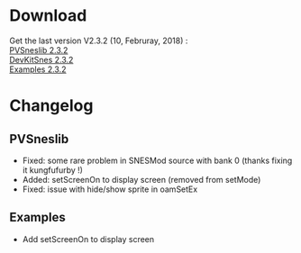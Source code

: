 # Download
Get the last version V2.3.2 (10, Februray, 2018) :  
[PVSneslib 2.3.2](https://github.com/alekmaul/pvsneslib/releases/download/v2.3.2/pvsneslib-2.3.2.tar.bz2)  
[DevKitSnes 2.3.2](https://github.com/alekmaul/pvsneslib/releases/download/v2.3.2/devkitsnes-2.3.2.tar.bz2)  
[Examples 2.3.2](https://github.com/alekmaul/pvsneslib/releases/download/v2.3.2/snesexamples-2.3.2.tar.bz2)

# Changelog
## PVSneslib 
- Fixed: some rare problem in SNESMod source with bank 0 (thanks fixing it kungfufurby !)
- Added: setScreenOn to display screen (removed from setMode)
- Fixed: issue with hide/show sprite in oamSetEx
## Examples 
- Add setScreenOn to display screen